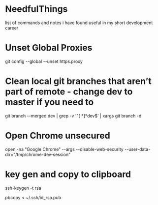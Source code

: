 # NeedfulThings
list of commands and notes i have found useful in my short development career

# Unset Global Proxies
git config --global --unset https.proxy

# Clean local git branches that aren’t part of remote  - change dev to master if you need to 
git branch --merged dev | grep -v '^[ *]*dev$' | xargs git branch -d

# Open Chrome unsecured 
 open -na "Google Chrome" --args --disable-web-security --user-data-dir="/tmp/chrome-dev-session"
 
# key gen and copy to clipboard 
ssh-keygen -t rsa

pbcopy < ~/.ssh/id_rsa.pub
